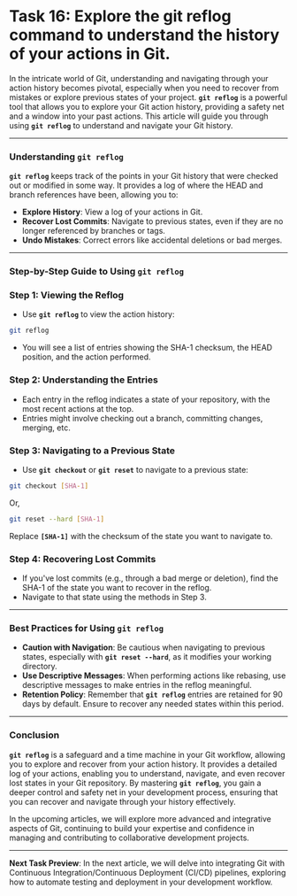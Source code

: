 # Task 16: Explore the git reflog command to understand the history of your actions in Git.

In the intricate world of Git, understanding and navigating through your action history becomes pivotal, especially when you need to recover from mistakes or explore previous states of your project. **`git reflog`** is a powerful tool that allows you to explore your Git action history, providing a safety net and a window into your past actions. This article will guide you through using **`git reflog`** to understand and navigate your Git history.

---

### Understanding **`git reflog`**

**`git reflog`** keeps track of the points in your Git history that were checked out or modified in some way. It provides a log of where the HEAD and branch references have been, allowing you to:

- **Explore History**: View a log of your actions in Git.
- **Recover Lost Commits**: Navigate to previous states, even if they are no longer referenced by branches or tags.
- **Undo Mistakes**: Correct errors like accidental deletions or bad merges.

---

### Step-by-Step Guide to Using **`git reflog`**

### **Step 1: Viewing the Reflog**

- Use **`git reflog`** to view the action history:

```bash
git reflog
```

- You will see a list of entries showing the SHA-1 checksum, the HEAD position, and the action performed.

### **Step 2: Understanding the Entries**

- Each entry in the reflog indicates a state of your repository, with the most recent actions at the top.
- Entries might involve checking out a branch, committing changes, merging, etc.

### **Step 3: Navigating to a Previous State**

- Use **`git checkout`** or **`git reset`** to navigate to a previous state:

```bash
git checkout [SHA-1]
```

Or,

```bash
git reset --hard [SHA-1]
```

Replace **`[SHA-1]`** with the checksum of the state you want to navigate to.

### **Step 4: Recovering Lost Commits**

- If you've lost commits (e.g., through a bad merge or deletion), find the SHA-1 of the state you want to recover in the reflog.
- Navigate to that state using the methods in Step 3.

---

### Best Practices for Using **`git reflog`**

- **Caution with Navigation**: Be cautious when navigating to previous states, especially with **`git reset --hard`**, as it modifies your working directory.
- **Use Descriptive Messages**: When performing actions like rebasing, use descriptive messages to make entries in the reflog meaningful.
- **Retention Policy**: Remember that **`git reflog`** entries are retained for 90 days by default. Ensure to recover any needed states within this period.

---

### Conclusion

**`git reflog`** is a safeguard and a time machine in your Git workflow, allowing you to explore and recover from your action history. It provides a detailed log of your actions, enabling you to understand, navigate, and even recover lost states in your Git repository. By mastering **`git reflog`**, you gain a deeper control and safety net in your development process, ensuring that you can recover and navigate through your history effectively.

In the upcoming articles, we will explore more advanced and integrative aspects of Git, continuing to build your expertise and confidence in managing and contributing to collaborative development projects.

---

**Next Task Preview**: In the next article, we will delve into integrating Git with Continuous Integration/Continuous Deployment (CI/CD) pipelines, exploring how to automate testing and deployment in your development workflow.